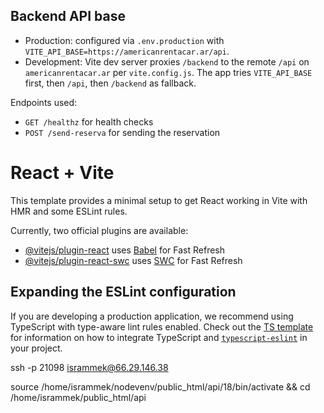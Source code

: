 ## Backend API base

- Production: configured via `.env.production` with `VITE_API_BASE=https://americanrentacar.ar/api`.
- Development: Vite dev server proxies `/backend` to the remote `/api` on `americanrentacar.ar` per `vite.config.js`. The app tries `VITE_API_BASE` first, then `/api`, then `/backend` as fallback.

Endpoints used:
- `GET /healthz` for health checks
- `POST /send-reserva` for sending the reservation

# React + Vite

This template provides a minimal setup to get React working in Vite with HMR and some ESLint rules.

Currently, two official plugins are available:

- [@vitejs/plugin-react](https://github.com/vitejs/vite-plugin-react/blob/main/packages/plugin-react) uses [Babel](https://babeljs.io/) for Fast Refresh
- [@vitejs/plugin-react-swc](https://github.com/vitejs/vite-plugin-react/blob/main/packages/plugin-react-swc) uses [SWC](https://swc.rs/) for Fast Refresh

## Expanding the ESLint configuration

If you are developing a production application, we recommend using TypeScript with type-aware lint rules enabled. Check out the [TS template](https://github.com/vitejs/vite/tree/main/packages/create-vite/template-react-ts) for information on how to integrate TypeScript and [`typescript-eslint`](https://typescript-eslint.io) in your project.


ssh -p 21098 isrammek@66.29.146.38

source /home/isrammek/nodevenv/public_html/api/18/bin/activate && cd /home/isrammek/public_html/api